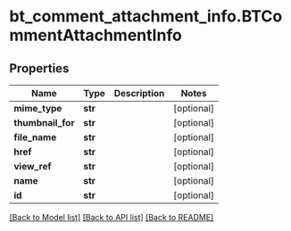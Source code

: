 # bt_comment_attachment_info.BTCommentAttachmentInfo

## Properties
Name | Type | Description | Notes
------------ | ------------- | ------------- | -------------
**mime_type** | **str** |  | [optional] 
**thumbnail_for** | **str** |  | [optional] 
**file_name** | **str** |  | [optional] 
**href** | **str** |  | [optional] 
**view_ref** | **str** |  | [optional] 
**name** | **str** |  | [optional] 
**id** | **str** |  | [optional] 

[[Back to Model list]](../README.md#documentation-for-models) [[Back to API list]](../README.md#documentation-for-api-endpoints) [[Back to README]](../README.md)


